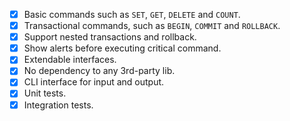- [x] Basic commands such as `SET`, `GET`, `DELETE` and `COUNT`.
- [x] Transactional commands, such as `BEGIN`, `COMMIT` and `ROLLBACK`.
- [x] Support nested transactions and rollback.
- [x] Show alerts before executing critical command.
- [x] Extendable interfaces.
- [x] No dependency to any 3rd-party lib.
- [x] CLI interface for input and output.
- [x] Unit tests.
- [x] Integration tests.

